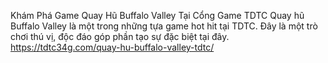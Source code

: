 
Khám Phá Game Quay Hũ Buffalo Valley Tại Cổng Game TDTC	
Quay hũ Buffalo Valley là một trong những tựa game hot hit tại TDTC. Đây là một trò chơi thú vị, độc đáo góp phần tạo sự đặc biệt tại đây.	
https://tdtc34g.com/quay-hu-buffalo-valley-tdtc/